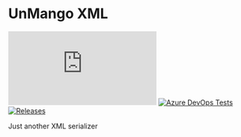# UnMango XML

[![Azure Pipelines](https://dev.azure.com/unmango/UnMango/_apis/build/status/unmango.xml?branchName=master)](https://dev.azure.com/unmango/UnMango/_build/latest?definitionId=6&branchName=master)
[![Azure DevOps Tests](https://img.shields.io/azure-devops/tests/unmango/UnMango/6/master)](https://dev.azure.com/unmango/UnMango/_build/latest?definitionId=6&branchName=master)
[![Releases](https://img.shields.io/github/release/unmango/Xml.svg)](https://github.com/unmango/Xml/releases)

Just another XML serializer
